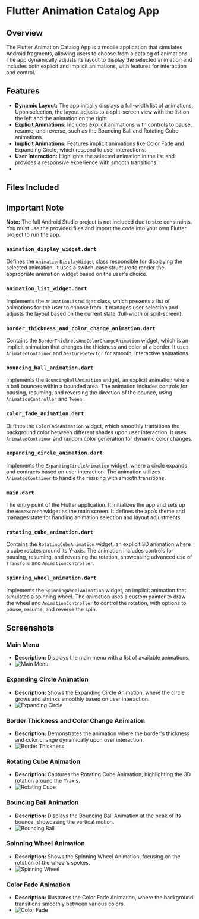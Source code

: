 # Flutter Animation Catalog App

## Overview
The Flutter Animation Catalog App is a mobile application that simulates Android fragments, allowing users to choose from a catalog of animations. The app dynamically adjusts its layout to display the selected animation and includes both explicit and implicit animations, with features for interaction and control.

## Features
- **Dynamic Layout:** The app initially displays a full-width list of animations. Upon selection, the layout adjusts to a split-screen view with the list on the left and the animation on the right.
- **Explicit Animations:** Includes explicit animations with controls to pause, resume, and reverse, such as the Bouncing Ball and Rotating Cube animations.
- **Implicit Animations:** Features implicit animations like Color Fade and Expanding Circle, which respond to user interactions.
- **User Interaction:** Highlights the selected animation in the list and provides a responsive experience with smooth transitions.
- 
## Files Included

## Important Note
**Note:** The full Android Studio project is not included due to size constraints. You must use the provided files and import the code into your own Flutter project to run the app.


### `animation_display_widget.dart`
Defines the `AnimationDisplayWidget` class responsible for displaying the selected animation. It uses a switch-case structure to render the appropriate animation widget based on the user's choice.

### `animation_list_widget.dart`
Implements the `AnimationListWidget` class, which presents a list of animations for the user to choose from. It manages user selection and adjusts the layout based on the current state (full-width or split-screen).

### `border_thickness_and_color_change_animation.dart`
Contains the `BorderThicknessAndColorChangeAnimation` widget, which is an implicit animation that changes the thickness and color of a border. It uses `AnimatedContainer` and `GestureDetector` for smooth, interactive animations.

### `bouncing_ball_animation.dart`
Implements the `BouncingBallAnimation` widget, an explicit animation where a ball bounces within a bounded area. The animation includes controls for pausing, resuming, and reversing the direction of the bounce, using `AnimationController` and `Tween`.

### `color_fade_animation.dart`
Defines the `ColorFadeAnimation` widget, which smoothly transitions the background color between different shades upon user interaction. It uses `AnimatedContainer` and random color generation for dynamic color changes.

### `expanding_circle_animation.dart`
Implements the `ExpandingCircleAnimation` widget, where a circle expands and contracts based on user interaction. The animation utilizes `AnimatedContainer` to handle the resizing with smooth transitions.

### `main.dart`
The entry point of the Flutter application. It initializes the app and sets up the `HomeScreen` widget as the main screen. It defines the app’s theme and manages state for handling animation selection and layout adjustments.

### `rotating_cube_animation.dart`
Contains the `RotatingCubeAnimation` widget, an explicit 3D animation where a cube rotates around its Y-axis. The animation includes controls for pausing, resuming, and reversing the rotation, showcasing advanced use of `Transform` and `AnimationController`.

### `spinning_wheel_animation.dart`
Implements the `SpinningWheelAnimation` widget, an implicit animation that simulates a spinning wheel. The animation uses a custom painter to draw the wheel and `AnimationController` to control the rotation, with options to pause, resume, and reverse the spin.
## Screenshots

### Main Menu
- **Description:** Displays the main menu with a list of available animations.
- ![Main Menu](./main_menu.png)

### Expanding Circle Animation
- **Description:** Shows the Expanding Circle Animation, where the circle grows and shrinks smoothly based on user interaction.
- ![Expanding Circle](./expanding_circle.png)

### Border Thickness and Color Change Animation
- **Description:** Demonstrates the animation where the border's thickness and color change dynamically upon user interaction.
- ![Border Thickness](./border_thickness.png)

### Rotating Cube Animation
- **Description:** Captures the Rotating Cube Animation, highlighting the 3D rotation around the Y-axis.
- ![Rotating Cube](./rotating_cube.png)

### Bouncing Ball Animation
- **Description:** Displays the Bouncing Ball Animation at the peak of its bounce, showcasing the vertical motion.
- ![Bouncing Ball](./bouncing_ball.png)

### Spinning Wheel Animation
- **Description:** Shows the Spinning Wheel Animation, focusing on the rotation of the wheel’s spokes.
- ![Spinning Wheel](./spinning_wheel.png)

### Color Fade Animation
- **Description:** Illustrates the Color Fade Animation, where the background transitions smoothly between various colors.
- ![Color Fade](./color_fade.png)

